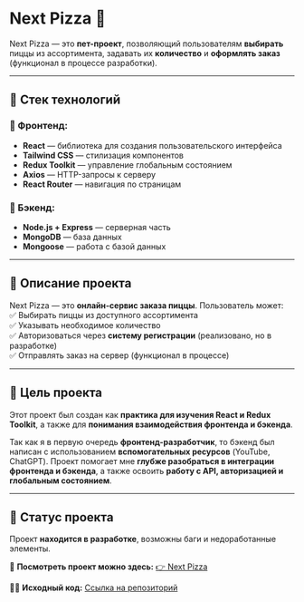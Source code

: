 # **Next Pizza 🍕**  

Next Pizza — это **пет-проект**, позволяющий пользователям **выбирать** пиццы из ассортимента, задавать их **количество** и **оформлять заказ** (функционал в процессе разработки).  

---

## **🚀 Стек технологий**  

### **📌 Фронтенд:**  
- **React** — библиотека для создания пользовательского интерфейса  
- **Tailwind CSS** — стилизация компонентов  
- **Redux Toolkit** — управление глобальным состоянием  
- **Axios** — HTTP-запросы к серверу  
- **React Router** — навигация по страницам  

### **📌 Бэкенд:**  
- **Node.js + Express** — серверная часть  
- **MongoDB** — база данных  
- **Mongoose** — работа с базой данных  

---

## **🔹 Описание проекта**  

Next Pizza — это **онлайн-сервис заказа пиццы**. Пользователь может:  
✅ Выбирать пиццы из доступного ассортимента  
✅ Указывать необходимое количество  
✅ Авторизоваться через **систему регистрации** (реализовано, но в разработке)  
✅ Отправлять заказ на сервер (функционал в процессе)  

---

## **🎯 Цель проекта**  

Этот проект был создан как **практика для изучения React и Redux Toolkit**, а также для **понимания взаимодействия фронтенда и бэкенда**.  

Так как я в первую очередь **фронтенд-разработчик**, то бэкенд был написан с использованием **вспомогательных ресурсов** (YouTube, ChatGPT). Проект помогает мне **глубже разобраться в интеграции фронтенда и бэкенда**, а также освоить **работу с API, авторизацией и глобальным состоянием**.  

---

## **📌 Статус проекта**  
Проект **находится в разработке**, возможны баги и недоработанные элементы.  

🔗 **Посмотреть проект можно здесь:** [👉 Next Pizza](https://neetrunner.github.io/PIZZA/)  

👨‍💻 **Исходный код:** [Ссылка на репозиторий](https://github.com/NEETRUNNER/PIZZA/)
